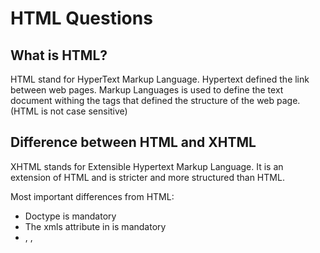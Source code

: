 # HTML Questions

## What is HTML?

HTML stand for HyperText Markup Language. Hypertext defined the link between web
pages. Markup Languages is used to define the text document withing the tags
that defined the structure of the web page. (HTML is not case sensitive)

## Difference between HTML and XHTML

XHTML stands for Extensible Hypertext Markup Language. It is an extension of
HTML and is stricter and more structured than HTML.

Most important differences from HTML:

- Doctype is mandatory
- The xmls attribute in <html> is mandatory
- <html>, <head>, <title> and <body> tags are mandatory
- Elements must always be properly nested, closed and in lowercase
- Attributes names must always be in lowercase
- Attributes values must always be quoted
- Attributes minimization is forbidden (
  <input type="text" disabled="disabled"/>)

## What are the various markup languages available?

- HTML: Hypertext Markup Language
- KML: Key whole Markup Language (is a file format used to display data in Earth
  browsers such as Google Earth or Google maps. It uses a tag based structure
  with reused elements and attributes and is based on XML standard)
- MathML: Mathematical Markup Language (is used to represent mathematical
  equations or expressions in web browsers like other HTML elements)
- SGML: Standard Generalized Markup Language ( is a specification for defining
  declarative markup languages. Since its fifth edition HTML is no longer SGML
  based and has its own parsing rules)
- XHTML: Extensible Hypertext Markup Language
- XML: Extensible Markup Language (does not do anything, is it information that
  is wrapped in tags, does not use predefined tags like HTML)

  ## What is the difference between HTML and HTML5

* HTML supports audio and video controls with the use of <audio> and <video>
  tags, no need for Flash player support anymore
* Uses SQL databases and applications cache to store offline data instead of
  cookies
* Allows JavaScript to run in the background (is possible due to JS Web worker
  API in HTML5)
* Vector graphics is additionally an integral part of HTML5 like SVG and canvas
  (no need for extra technologies)
* Allow drag-and-drop effects and support target blank attribute
* More mobile friendly
* The doctype declaration is more simple and shorter
* Has new elements for web page structure like nav, header, footer, etc.
* Is capable of handling inaccurate syntax
* Contains attributes like charset, async and ping

## What is !DOCTYPE?

A doctype or document-type declaration is an instruction that tells browser what
markup language is used in the current page. The doctype is not an element or a
tag, it lets browser know about the version of the markup language that is used
in the document. The Doctype for HTML5 is case insensitive

## What are the elements and tags, and what are the differences between them?

Tags are the starting and ending parts of an HTML element. They begin with "<"
and end with ">" symbols, whatever is inside those elements are cold tags.

Elements is a collection of a start tag, end tag and its attributes, it encloses
the content between the tags.

## What are the various heading tags and their importance?

There are 6 levels of headings defined by HTML, h1 to h6 where h1 has the
highest level and h6 - the lowest

Importance of headings:

- Search Engines use headings for indexing the structure and content of the
  webpage
- Headings are used for highlighting important topics
- They provide valuable information and tell us about the structure of the
  document

## How to redirect to a particular section of a page using HTML?

Anchor tag can be used for this purpose. We need to add "id" attribute to an
element we need to be redirected to and use the same id in href attribute with
"#" in the anchor tag.

# What are attributes?

Attribute is used to provide extra or additional information about the element.
It consists of two parts - name and the value.

## Are <b> and <strong>, <i> and <em> tags the same? If not, then why?

The main difference between those 2 tags are that <strong>, <em> tag had
semantic value while <b>/ <i> tag is just offset text conventionally styles in
bold.

## What is the use of the target attribute in the <lint> tag?

It is used to specify the window or a frame where the linked document will be
loaded, it not supported in HTML5 Attribute values:

- \_blank: opens te link in a new window
- \_self: opens the liked document in the same frame
- \_parent: opens the linked document in the parent frameset
- \_top: opens the linked document in the full body of the window
- framename: opens the linked document in the named frame

## What are the HTML tags used to display a table?

- <table> is used to define the table
- <tr> is used to define a row in a table
- <th> is used to define a cell header in the table
- <td> is used to define a cell in a table
- <caption> defined table caption
- <colgroup> defined a group of one or more columns in a table for formatting
- <col> is used with <colgroup> to specify column properties for each column
- <tbody> defines a group of body content in a table
- <thead> groups the header content in a table
- <tfooter> groups the footer content in a table

## What is the difference between block and inline elements?

A block element always starts with a new line and stretches out to the right and
left as much as it can An inline element does not start on a new line and only
takes up as much width as necessary

## What is the difference between classes and id?

"Id" is unique though the page and can only be applied to one element while
"class" selector can be applied to multiple elements at the same time

## What are the tags that can be used inside the <head> tag?

<head> element is a like a container for metadata, which is daa that is not displayed on the page and might have the following elements:

- <title> defines the title of the page
- <link> is mostly used to link an external CSS file
- <meta> is used to specify charset, page description, keywords, author of the document nd viewport settings. This information is not displayed on the page but is used by the browser and search engines
- <base>
- <style> is used to make internal CSS within the page
- <script/> is used to define JS withing the HTML page or to connect external JS
  file
